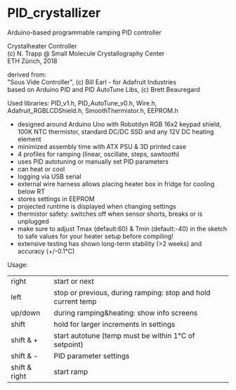 # PID_crystallizer
Arduino-based programmable ramping PID controller 
<p>
Crystalheater Controller<br>
(c) N. Trapp @ Small Molecule Crystallography Center<br>
ETH Zürich, 2018<br>
</p>
<p>  
derived from:<br>
"Sous Vide Controller", (c) Bill Earl - for Adafruit Industries<br>
based on Arduino PID and PID AutoTune Libs, (c) Brett Beauregard<br>
</p>
<p>
 Used libraries: PID_v1.h, PID_AutoTune_v0.h, Wire.h, Adafruit_RGBLCDShield.h, SmoothThermistor.h, EEPROM.h
</p>
<p>
<ul>
  <li>designed around Arduino Uno with Robotdyn RGB 16x2 keypad shield, 100K NTC thermistor, standard DC/DC SSD and any 12V DC heating element</li>
  <li>minimized assembly time with ATX PSU & 3D printed case</li>
  <li>4 profiles for ramping (linear, oscillate, steps, sawtooth)</li>
  <li>uses PID autotuning or manually set PID parameters</li>
  <li>can heat or cool</li>
  <li>logging via USB serial</li>
  <li>external wire harness allows placing heater box in fridge for cooling below RT</li>
  <li>stores settings in EEPROM</li>
  <li>projected runtime is displayed when changing settings</li>
  <li>thermistor safety: switches off when sensor shorts, breaks or is unplugged</li>
  <li>make sure to adjust Tmax (default:60) & Tmin (default:-40) in the sketch to safe values for your heater setup before compiling!</li>
  <li>extensive testing has shown long-term stability (>2 weeks) and accuracy (+/-0.1°C)</li>
</ul>
</p>

Usage:<br>
<table style="">
  
  <tr>
   <td>right</td><td>start or next</td>
  </tr>
  <tr>   
   <td>left</td><td>stop or previous, during ramping: stop and hold current temp</td>
  </tr>
  <tr>
   <td>up/down</td><td>during ramping&heating: show info screens</td>
  </tr>
  <tr>
   <td>shift</td><td>hold for larger increments in settings</td>
  </tr>
  <tr>
   <td>shift & +</td><td>start autotune (temp must be within 1°C of setpoint)</td>
  </tr>
  <tr>
   <td>shift & -</td><td>PID parameter settings</td>
  </tr>
  <tr>
   <td>shift & right</td><td>start ramp</td>
  </tr>
</table>
